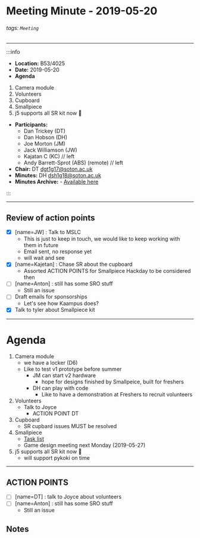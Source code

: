 Meeting Minute - 2019-05-20
===
###### tags: `Meeting`
-------------------------------------------------------------

:::info
- **Location:** B53/4025
- **Date:** 2019-05-20
- **Agenda**
1. Camera module
2. Volunteers
3. Cupboard
4. Smallpiece
5. j5 supports all SR kit now :tada:
- **Participants:**
    - Dan Trickey (DT)
    - Dan Hobson (DH)
    - Joe Morton (JM)
    - Jack Williamson (JW)
    - Kajatan C (KC)  // left
    - Andy Barrett-Sprot (ABS) (remote)  // left
- **Chair:** DT <dgt1g17@soton.ac.uk>
- **Minutes:** DH <dsh1g18@soton.ac.uk>
- **Minutes Archive:** - [Available here](https://github.com/s-r-o/minutes/)

:::

-------------------------------------------------------------

## Review of action points
- [x] [name=JW] : Talk to MSLC
    - This is just to keep in touch, we would like to keep working with them in future
    - Email sent, no response yet
    - will wait and see
- [x] [name=Kajetan] : Chase SR about the cupboard
    - Assorted ACTION POINTS for Smallpiece Hackday to be considered then
- [ ] [name=Anton] : still has some SRO stuff
    - Still an issue
- [ ] Draft emails for sponsorships
    - Let's see how Kaampus does?
- [x] Talk to tyler about Smallpiece kit

-------------------------------------------------------------

# Agenda
1. Camera module
    - we have a locker (D6)
    - Like to test v1 prototype before summer
        - JM can start v2 hardware
            - hope for designs finished by Smallpeice, built for freshers
        - DH can play with code
            - Like to have a demonstration at Freshers to recruit volunteers
2. Volunteers
    - Talk to Joyce
        - ACTION POINT DT
3. Cupboard
    - SR cupbard issues MUST be resolved 
4. Smallpiece
    - [Task list](https://github.com/sourcebots/tasks/issues/)
    - Game design meeting next Monday (2019-05-27)
5. j5 supports all SR kit now :tada:
    - will support pykoki on time


-------------------------------------------------------------

## ACTION POINTS
- [ ] [name=DT] : talk to Joyce about volunteers
- [ ] [name=Anton] : still has some SRO stuff
    - Still an issue

## Notes 
<!-- Other important details discussed during the meeting can be entered here. -->

